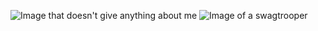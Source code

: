 ![Image that doesn't give anything about me](https://www.bing.com/images/search?view=detailV2&ccid=hXoq0Uzl&id=512012AE83E5560E231BDE7B39E180266B913A19&thid=OIP.hXoq0Uzl9GGcJXwNcMBjmgHaHa&mediaurl=https://yt3.ggpht.com/a-/AN66SAy6MVt0L0Gqv7d2gCPK11I2emobzFuFJ7GxwA=s900-mo-c-c0xffffffff-rj-k-no&exph=900&expw=900&q=Mr+Bean&simid=608053909160203369&form=IRPRST&ck=F2DC7FECF98638ECAAD5B412B83AF3EB&selectedindex=0&adlt=off&shtp=GetUrl&shid=05d40b00-47ea-42aa-aa3f-2fa2f945e9bb&shtk=Q2xhc3NpYyBNciBCZWFuIC0gWW91VHViZQ%3D%3D&shdk=Rm91bmQgb24gQmluZyBmcm9tIHd3dy55b3V0dWJlLmNvbQ%3D%3D&shhk=Byr7jph596GpLMz0Gpkk2ZjTLtJ5k7xiOeepUL1yCKM%3D&shth=OIP.hXoq0Uzl9GGcJXwNcMBjmgHaHa)
![Image of a swagtrooper](https://images.pexels.com/photos/4215841/pexels-photo-4215841.jpeg?auto=compress&cs=tinysrgb&dpr=1&w=500)

